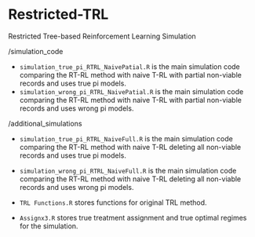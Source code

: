 # Restricted-TRL
Restricted Tree-based Reinforcement Learning Simulation

/simulation_code
  - `simulation_true_pi_RTRL_NaivePatial.R` is the main simulation code comparing the RT-RL method with naive T-RL with partial non-viable records and uses true pi models.
  - `simulation_wrong_pi_RTRL_NaivePatial.R` is the main simulation code comparing the RT-RL method with naive T-RL with partial non-viable records and uses wrong pi models.

/additional_simulations
  - `simulation_true_pi_RTRL_NaiveFull.R` is the main simulation code comparing the RT-RL method with naive T-RL deleting all non-viable records and uses true pi models.
  - `simulation_wrong_pi_RTRL_NaiveFull.R` is the main simulation code comparing the RT-RL method with naive T-RL deleting all non-viable records and uses wrong pi models.
  
- `TRL Functions.R` stores functions for original TRL method.
- `Assignx3.R` stores true treatment assignment and true optimal regimes for the simulation.
